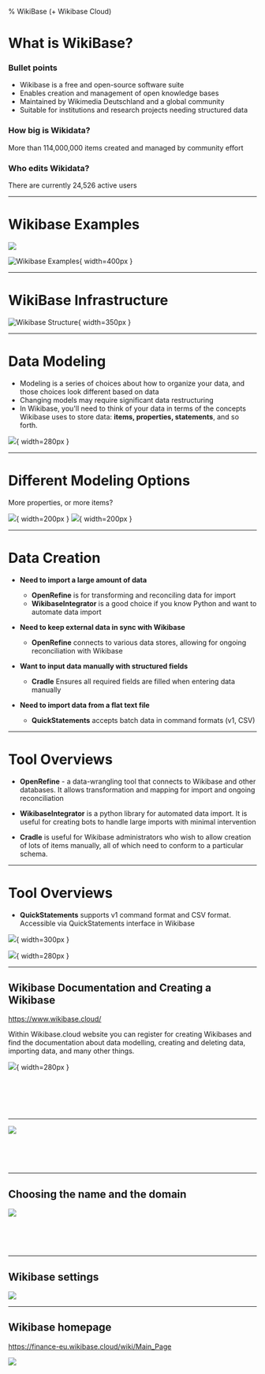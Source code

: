 % WikiBase (+ Wikibase Cloud)

# What is WikiBase?

### Bullet points

- Wikibase is a free and open-source software suite
- Enables creation and management of open knowledge bases
- Maintained by Wikimedia Deutschland and a global community
- Suitable for institutions and research projects needing structured data

### How big is Wikidata?
More than 114,000,000 items created and managed by community effort

### Who edits Wikidata?
There are currently 24,526 active users

---

# Wikibase Examples

![](areas.png)

![Wikibase Examples](wikibase_examlpes.png){ width=400px }


---

# WikiBase Infrastructure

![Wikibase Structure](wikibase_structure.png){ width=350px }


---

# Data Modeling

- Modeling is a series of choices about how to organize your data, and those choices look different based on data
- Changing models may require significant data restructuring
- In Wikibase, you'll need to think of your data in terms of the concepts Wikibase uses to store data: **items, properties, statements**, and so forth.

![](Data-modeling-jimmy-wales-item-example.png){ width=280px }


---

# Different Modeling Options

More properties, or more items? 

![](Data-modeling-more-properties.png){ width=200px } ![](Data-modeling-more-items.png){ width=200px }


---

# Data Creation

- **Need to import a large amount of data**
  - **OpenRefine** is for transforming and reconciling data for import
  - **WikibaseIntegrator** is a good choice if you know Python and want to automate data import

- **Need to keep external data in sync with Wikibase**
  - **OpenRefine** connects to various data stores, allowing for ongoing reconciliation with Wikibase

- **Want to input data manually with structured fields**
  - **Cradle** Ensures all required fields are filled when entering data manually

- **Need to import data from a flat text file**
  - **QuickStatements** accepts batch data in command formats (v1, CSV)

---

# Tool Overviews

- **OpenRefine** - a data-wrangling tool that connects to Wikibase and other databases. It allows transformation and mapping for import and ongoing reconciliation

- **WikibaseIntegrator** is a python library for automated data import. It is useful for creating bots to handle large imports with minimal intervention

- **Cradle** is useful for Wikibase administrators who wish to allow creation of lots of items manually, all of which need to conform to a particular schema.


---

# Tool Overviews

- **QuickStatements** supports v1 command format and CSV format.  Accessible via QuickStatements interface in Wikibase

![](example_csv.png){ width=300px }

![](Quickstatements-v1-command.png){ width=280px }

---

## Wikibase Documentation and Creating a Wikibase

<url> https://www.wikibase.cloud/ </url>

Within Wikibase.cloud website you can register for creating Wikibases and find the documentation about data modelling, creating and deleting data, importing data, and many other things.

![](wikibase_documentation.png){ width=280px }

<br>
<br>
<br>
<br>

---

![](wikibase_creating_wikibases.png)

<br>
<br>
<br>

---

## **Choosing the name and the domain** 
![](wikibase_domain.png)

<br>
<br>
<br>

---


## **Wikibase settings**

![](wikibase_settings.png)

---

## Wikibase homepage
<url> https://finance-eu.wikibase.cloud/wiki/Main_Page </url>

![](wikibase_homepage.png)